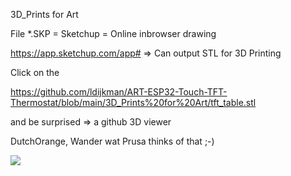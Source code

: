 3D_Prints for Art

File *.SKP = Sketchup = Online inbrowser drawing

https://app.sketchup.com/app#   => Can output STL for 3D Printing

Click on the

https://github.com/ldijkman/ART-ESP32-Touch-TFT-Thermostat/blob/main/3D_Prints%20for%20Art/tft_table.stl

and be surprised => a github 3D viewer


DutchOrange, Wander wat Prusa thinks of that ;-)


<img src="https://github.com/ldijkman/ART-ESP32-Touch-TFT-Thermostat/blob/main/3D_Prints%20for%20Art/tft_table.jpg">
